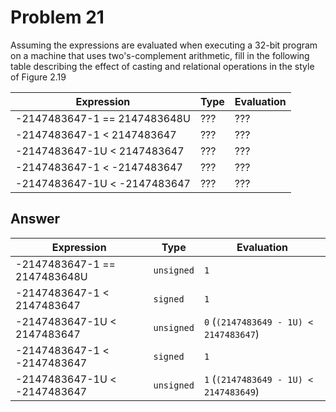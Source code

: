 # Problem 21

Assuming the expressions are evaluated when executing a 32-bit program on a
machine that uses two's-complement arithmetic, fill in the following table describing
the effect of casting and relational operations in the style of Figure 2.19

| Expression                   | Type | Evaluation |
| ---------------------------- | ---- | ---------- |
| -2147483647-1 == 2147483648U | ???  | ???        |
| -2147483647-1 < 2147483647   | ???  | ???        |
| -2147483647-1U < 2147483647  | ???  | ???        |
| -2147483647-1 < -2147483647  | ???  | ???        |
| -2147483647-1U < -2147483647 | ???  | ???        |

## Answer

| Expression                   | Type       | Evaluation                             |
| ---------------------------- | ---------- | -------------------------------------- |
| -2147483647-1 == 2147483648U | `unsigned` | `1`                                    |
| -2147483647-1 < 2147483647   | `signed`   | `1`                                    |
| -2147483647-1U < 2147483647  | `unsigned` | `0` (`(2147483649 - 1U) < 2147483647`) |
| -2147483647-1 < -2147483647  | `signed`   | `1`                                    |
| -2147483647-1U < -2147483647 | `unsigned` | `1` (`(2147483649 - 1U) < 2147483649`) |
